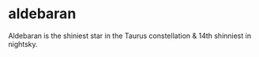 # aldebaran
Aldebaran is the shiniest star in the Taurus constellation & 14th shinniest in nightsky.
